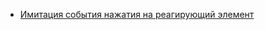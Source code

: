 * [Имитация события нажатия на реагирующий элемент](/articles/%D0%98%D0%BC%D0%B8%D1%82%D0%B0%D1%86%D0%B8%D1%8F%20%D1%81%D0%BE%D0%B1%D1%8B%D1%82%D0%B8%D1%8F%20%D0%BD%D0%B0%D0%B6%D0%B0%D1%82%D0%B8%D1%8F%20%D0%BD%D0%B0%20%D1%80%D0%B5%D0%B0%D0%B3%D0%B8%D1%80%D1%83%D1%8E%D1%89%D0%B8%D0%B9%20%D1%8D%D0%BB%D0%B5%D0%BC%D0%B5%D0%BD%D1%82.md)
